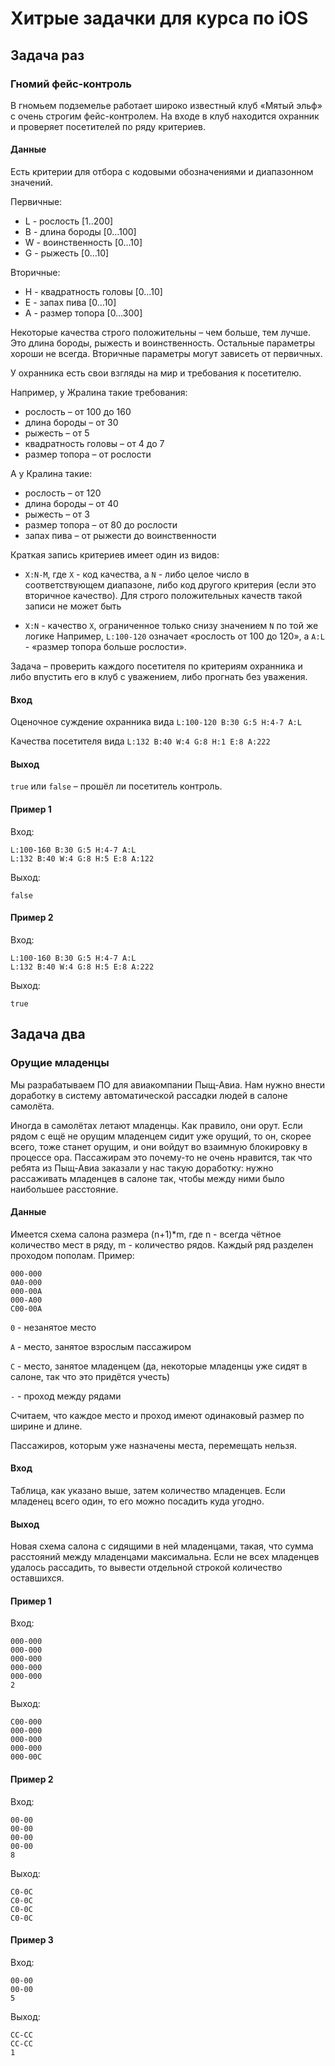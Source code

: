 # Хитрые задачки для курса по iOS

## Задача раз
### Гномий фейс-контроль
В гномьем подземелье работает широко известный клуб «Мятый эльф» с очень строгим фейс-контролем. На входе в клуб находится охранник и проверяет посетителей по ряду критериев.

#### Данные
Есть критерии для отбора с кодовыми обозначениями и диапазонном значений.

Первичные:
- L - рослость [1..200]
- B - длина бороды [0…100]
- W - воинственность [0…10]
- G - рыжесть [0…10]

Вторичные:
- H - квадратность головы [0…10]
- E - запах пива [0…10]
- A - размер топора [0…300]

Некоторые качества строго положительны – чем больше, тем лучше. Это длина бороды, рыжесть и воинственность. Остальные параметры хороши не всегда. Вторичные параметры могут зависеть от первичных.

У охранника есть свои взгляды на мир и требования к посетителю. 

Например, у Жралина такие требования:
- рослость – от 100 до 160
- длина бороды – от 30
- рыжесть – от 5
- квадратность головы – от 4 до 7
- размер топора – от рослости

А у Кралина такие:
- рослость – от 120
- длина бороды – от 40
- рыжесть – от 3
- размер топора – от 80 до рослости
- запах пива – от рыжести до воинственности

Краткая запись критериев имеет один из видов:
- `X:N-M`, где `X` - код качества, а `N` - либо целое число в соответствующем диапазоне, либо код другого критерия (если это вторичное качество). Для строго положительных качеств такой записи не может быть

- `X:N` - качество `X`, ограниченное только снизу значением `N` по той же логике
Например, `L:100-120` означает «рослость от 100 до 120», а `A:L` - «размер топора больше рослости».

Задача – проверить каждого посетителя по критериям охранника и либо впустить его в клуб с уважением, либо прогнать без уважения.

#### Вход
Оценочное суждение охранника вида
`L:100-120 B:30 G:5 H:4-7 A:L`

Качества посетителя вида
`L:132 B:40 W:4 G:8 H:1 E:8 A:222`

#### Выход
`true` или `false` – прошёл ли посетитель контроль.

#### Пример 1
Вход:
```
L:100-160 B:30 G:5 H:4-7 A:L
L:132 B:40 W:4 G:8 H:5 E:8 A:122
```
Выход:
```
false
```

#### Пример 2
Вход:
```
L:100-160 B:30 G:5 H:4-7 A:L
L:132 B:40 W:4 G:8 H:5 E:8 A:222
```
Выход:
```
true
```


## Задача два
### Орущие младенцы
Мы разрабатываем ПО для авиакомпании Пыщ-Авиа. Нам нужно внести доработку в систему автоматической рассадки людей в салоне самолёта.

Иногда в самолётах летают младенцы. Как правило, они орут. Если рядом с ещё не орущим младенцем сидит уже орущий, то он, скорее всего, тоже станет орущим, и они войдут во взаимную блокировку в процессе ора. Пассажирам это почему-то не очень нравится, так что ребята из Пыщ-Авиа заказали у нас такую доработку: нужно рассаживать младенцев в салоне так, чтобы между ними было наибольшее расстояние.

#### Данные
Имеется схема салона размера (n+1)\*m, где n - всегда чётное количество мест в ряду, m - количество рядов. Каждый ряд разделен проходом пополам. Пример:
```
000-000
0A0-000
000-00A
000-A00
C00-00A
```
`0` - незанятое место

`A` - место, занятое взрослым пассажиром

`C` - место, занятое младенцем (да, некоторые младенцы уже сидят в салоне, так что это придётся учесть)

`-` - проход между рядами

Считаем, что каждое место и проход имеют одинаковый размер по ширине и длине.

Пассажиров, которым уже назначены места, перемещать нельзя.

#### Вход
Таблица, как указано выше, затем количество младенцев. Если младенец всего один, то его можно посадить куда угодно.

#### Выход
Новая схема салона с сидящими в ней младенцами, такая, что сумма расстояний между младенцами максимальна. Если не всех младенцев удалось рассадить, то вывести отдельной строкой количество оставшихся.

#### Пример 1
Вход:
```
000-000
000-000
000-000
000-000
000-000
2
```
Выход:
```
С00-000
000-000
000-000
000-000
000-00С
```
#### Пример 2
Вход:
```
00-00
00-00
00-00
00-00
8
```
Выход:
```
С0-0С
С0-0С
С0-0С
С0-0С
```
#### Пример 3
Вход:
```
00-00
00-00
5
```
Выход:
```
СС-СС
СС-СС
1
```
